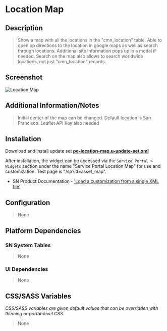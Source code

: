 # Location Map

## Description

> Show a map with all the locations in the "cmn_location" table. Able to open up directions to the location in google maps as well as search through locations. Additional site information pops up in a modal if needed. Search on the map also allows to search worldwide locations, not just "cmn_location" records.

## Screenshot

![Location Map](https://raw.githubusercontent.com/platform-experience/serviceportal-widget-library/master/src/pe-location-map/images/pe-location-map.png)

## Additional Information/Notes

> Initial center of the map can be changed. Default location is San Francisco. Leaflet API Key also needed

## Installation

Download and install update set **[pe-location-map.u-update-set.xml](https://github.com/platform-experience/serviceportal-widget-library/blob/master/src/pe-location-map/pe-location-map.u-update-set.xml)**

After installation, the widget can be accessed via the `Service Portal > Widgets` section under the name "Service Portal Location Map" for use and customization. Test page is "/sp?id=asset_map".

* SN Product Documentation - ['Load a customization from a single XML file'](https://docs.servicenow.com/bundle/kingston-application-development/page/build/system-update-sets/task/t_SaveAnUpdateSetAsAnXMLFile.html)

## Configuration

> None

## Platform Dependencies

### SN System Tables

> None

### UI Dependencies

> None

## CSS/SASS Variables

_CSS/SASS variables are given default values that can be overridden with theming or portal-level CSS._

> None

